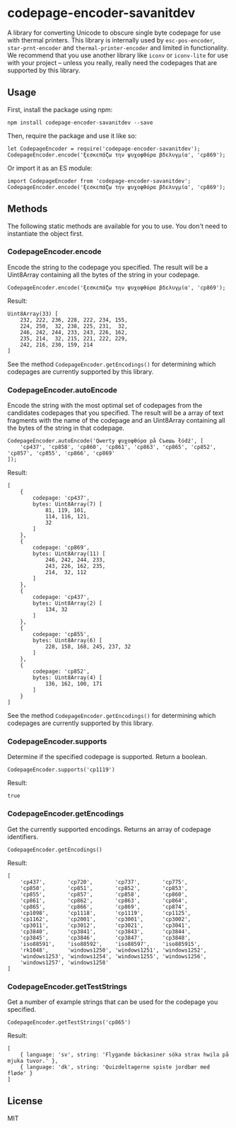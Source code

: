 # codepage-encoder-savanitdev

A library for converting Unicode to obscure single byte codepage for use with thermal printers. This library is internally used by `esc-pos-encoder`, `star-prnt-encoder` and `thermal-printer-encoder` and limited in functionality. We recommend that you use another library like `iconv` or `iconv-lite` for use with your project – unless you really, really need the codepages that are supported by this library.

## Usage

First, install the package using npm:

    npm install codepage-encoder-savanitdev --save

Then, require the package and use it like so:

    let CodepageEncoder = require('codepage-encoder-savanitdev');
    CodepageEncoder.encode('ξεσκεπάζω την ψυχοφθόρα βδελυγμία', 'cp869');

Or import it as an ES module:

    import CodepageEncoder from 'codepage-encoder-savanitdev';
    CodepageEncoder.encode('ξεσκεπάζω την ψυχοφθόρα βδελυγμία', 'cp869');

## Methods

The following static methods are available for you to use. You don't need to instantiate the object first.

### CodepageEncoder.encode

Encode the string to the codepage you specified. The result will be a Uint8Array containing all the bytes of the string in your codepage.

    CodepageEncoder.encode('ξεσκεπάζω την ψυχοφθόρα βδελυγμία', 'cp869');

Result:

    Uint8Array(33) [
        232, 222, 236, 228, 222, 234, 155,
        224, 250,  32, 238, 225, 231,  32,
        246, 242, 244, 233, 243, 226, 162,
        235, 214,  32, 215, 221, 222, 229,
        242, 216, 230, 159, 214
    ]

See the method `CodepageEncoder.getEncodings()` for determining which codepages are currently supported by this library.

### CodepageEncoder.autoEncode

Encode the string with the most optimal set of codepages from the candidates codepages that you specified. The result will be a array of text fragments with the name of the codepage and an Uint8Array containing all the bytes of the string in that codepage.

    CodepageEncoder.autoEncode('Qwerty ψυχοφθόρα på Съешь łódź', [
        'cp437', 'cp858', 'cp860', 'cp861', 'cp863', 'cp865', 'cp852', 'cp857', 'cp855', 'cp866', 'cp869'
    ]);

Result:

    [
        {
            codepage: 'cp437',
            bytes: Uint8Array(7) [
                81, 119, 101,
                114, 116, 121,
                32
            ]
        },
        {
            codepage: 'cp869',
            bytes: Uint8Array(11) [
                246, 242, 244, 233,
                243, 226, 162, 235,
                214,  32, 112
            ]
        },
        {
            codepage: 'cp437',
            bytes: Uint8Array(2) [
                134, 32
            ]
        },
        {
            codepage: 'cp855',
            bytes: Uint8Array(6) [
                228, 158, 168, 245, 237, 32
            ]
        },
        {
            codepage: 'cp852',
            bytes: Uint8Array(4) [
                136, 162, 100, 171
            ]
        }
    ]

See the method `CodepageEncoder.getEncodings()` for determining which codepages are currently supported by this library.

### CodepageEncoder.supports

Determine if the specified codepage is supported. Return a boolean.

    CodepageEncoder.supports('cp1119')

Result:

    true

### CodepageEncoder.getEncodings

Get the currently supported encodings. Returns an array of codepage identifiers.

    CodepageEncoder.getEncodings()

Result:

    [
        'cp437',       'cp720',       'cp737',       'cp775',
        'cp850',       'cp851',       'cp852',       'cp853',
        'cp855',       'cp857',       'cp858',       'cp860',
        'cp861',       'cp862',       'cp863',       'cp864',
        'cp865',       'cp866',       'cp869',       'cp874',
        'cp1098',      'cp1118',      'cp1119',      'cp1125',
        'cp1162',      'cp2001',      'cp3001',      'cp3002',
        'cp3011',      'cp3012',      'cp3021',      'cp3041',
        'cp3840',      'cp3841',      'cp3843',      'cp3844',
        'cp3845',      'cp3846',      'cp3847',      'cp3848',
        'iso88591',    'iso88592',    'iso88597',    'iso885915',
        'rk1048',      'windows1250', 'windows1251', 'windows1252',
        'windows1253', 'windows1254', 'windows1255', 'windows1256',
        'windows1257', 'windows1258'
    ]

### CodepageEncoder.getTestStrings

Get a number of example strings that can be used for the codepage you specified.

    CodepageEncoder.getTestStrings('cp865')

Result:

    [
        { language: 'sv', string: 'Flygande bäckasiner söka strax hwila på mjuka tuvor.' },
        { language: 'dk', string: 'Quizdeltagerne spiste jordbær med fløde' }
    ]

## License

MIT
